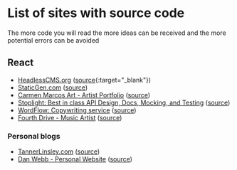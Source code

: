 # List of sites with source code

The more code you will read the more ideas can be received and the more potential errors can be avoided

## React

- [HeadlessCMS.org](https://headlesscms.org) ([source](https://github.com/netlify/headlesscms.org){:target="_blank"})
- [StaticGen.com](https://staticgen.com) ([source](https://github.com/netlify/staticgen))
- [Carmen Marcos Art - Artist Portfolio](http://carmen-marcos.art/) ([source](https://github.com/rafacm/carmen-marcos-art-portfolio))
- [Stoplight: Best in class API Design, Docs, Mocking, and Testing](https://stoplight.io) ([source](https://github.com/stoplightio/stoplight.io))
- [WordFlow: Copywriting service](https://www.wordflow.ie/) ([source](https://github.com/nathanpower/wordflow-site))
- [Fourth Drive - Music Artist](https://fourthdrive.com)  ([source](https://gitlab.com/galmargalit1/fourth-drive))

### Personal blogs

- [TannerLinsley.com](https://tannerlinsley.com) ([source](https://github.com/tannerlinsley/tannerlinsley.com))
- [Dan Webb - Personal Website](https://danwebb.co) ([source](https://github.com/DanWebb/danwebb.co))